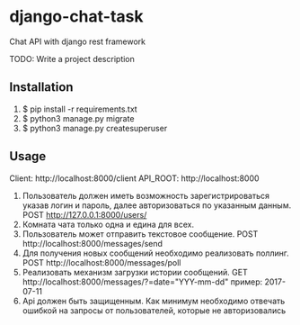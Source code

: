 # django-chat-task
Chat API with django rest framework

<snippet>
  <content>

TODO: Write a project description

## Installation

1. $ pip install -r requirements.txt
2. $ python3 manage.py migrate
3. $ python3 manage.py createsuperuser

## Usage

Client: http://localhost:8000/client
API_ROOT: http://localhost:8000

1) Пользователь должен иметь возможность зарегистрироваться указав логин и пароль, далее авторизоваться по указанным данным.
   POST http://127.0.0.1:8000/users/
2) Комната чата только одна и едина для всех.
3) Пользователь может отправить текстовое сообщение.
   POST http://localhost:8000/messages/send
4) Для получения новых сообщений необходимо реализовать поллинг.
   POST http://localhost:8000/messages/poll
5) Реализовать механизм загрузки истории сообщений.
   GET http://localhost:8000/messages/?=date="YYY-mm-dd"
   пример: 2017-07-11
6) Api должен быть защищенным. Как минимум необходимо отвечать ошибкой на запросы от пользователей, которые не авторизовались

</content>
</snippet>
